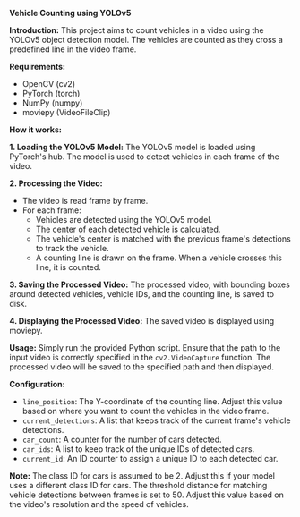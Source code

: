 **Vehicle Counting using YOLOv5**

**Introduction:**
This project aims to count vehicles in a video using the YOLOv5 object detection model. The vehicles are counted as they cross a predefined line in the video frame.

**Requirements:**
- OpenCV (cv2)
- PyTorch (torch)
- NumPy (numpy)
- moviepy (VideoFileClip)

**How it works:**

**1. Loading the YOLOv5 Model:**
   The YOLOv5 model is loaded using PyTorch's hub. The model is used to detect vehicles in each frame of the video.

**2. Processing the Video:**
   - The video is read frame by frame.
   - For each frame:
      - Vehicles are detected using the YOLOv5 model.
      - The center of each detected vehicle is calculated.
      - The vehicle's center is matched with the previous frame's detections to track the vehicle.
      - A counting line is drawn on the frame. When a vehicle crosses this line, it is counted.

**3. Saving the Processed Video:**
   The processed video, with bounding boxes around detected vehicles, vehicle IDs, and the counting line, is saved to disk.

**4. Displaying the Processed Video:**
   The saved video is displayed using moviepy.

**Usage:**
Simply run the provided Python script. Ensure that the path to the input video is correctly specified in the `cv2.VideoCapture` function. The processed video will be saved to the specified path and then displayed.

**Configuration:**
- `line_position`: The Y-coordinate of the counting line. Adjust this value based on where you want to count the vehicles in the video frame.
- `current_detections`: A list that keeps track of the current frame's vehicle detections.
- `car_count`: A counter for the number of cars detected.
- `car_ids`: A list to keep track of the unique IDs of detected cars.
- `current_id`: An ID counter to assign a unique ID to each detected car.

**Note:**
The class ID for cars is assumed to be 2. Adjust this if your model uses a different class ID for cars. The threshold distance for matching vehicle detections between frames is set to 50. Adjust this value based on the video's resolution and the speed of vehicles.
